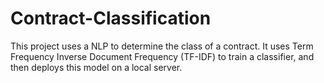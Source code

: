 # Contract-Classification
This project uses a NLP to determine the class of a contract. It uses Term Frequency Inverse Document Frequency (TF-IDF) to train a classifier, and then deploys this model on a local server.
